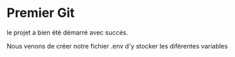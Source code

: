 # Premier Git

le projet a bien été démarré avec succés.

Nous venons de créer notre fichier .env d'y stocker les diférentes variables